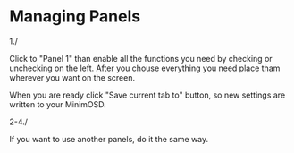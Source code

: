 # Managing Panels #

1./

Click to "Panel 1" than enable all the functions you need by checking or unchecking on the left. After you chouse everything you need place tham wherever you want on the screen.


When you are ready click "Save current tab to" button, so new settings are written to your MinimOSD.


2-4./

If you want to use another panels, do it the same way.
